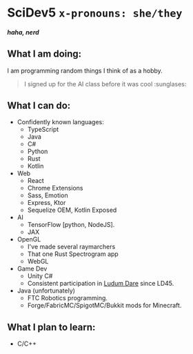 <!--
**SciDev5/SciDev5** is a ✨ _special_ ✨ repository because its `README.md` (this file) appears on your GitHub profile.

Here are some ideas to get you started:

- I’m currently working on ...
- I’m currently learning ...
- I’m looking to collaborate on ...
- I’m looking for help with ...
- Ask me about ...
- How to reach me: ...
- Pronouns: ...
- Fun fact: ...
-->

# SciDev5 `x-pronouns: she/they`
#### *haha, nerd*

## What I am doing:
I am programming random things I think of as a hobby.

> I signed up for the AI class before it was cool :sunglases:

## What I can do:
- Confidently known languages:
    - TypeScript
    - Java
    - C#
    - Python
    - Rust
    - Kotlin
- Web
    - React
    - Chrome Extensions
    - Sass, Emotion
    - Express, Ktor
    - Sequelize OEM, Kotlin Exposed
- AI
    - TensorFlow [python, NodeJS].
    - JAX
- OpenGL
    - I've made several raymarchers
    - That one Rust Spectrogram app
    - WebGL
- Game Dev
    - Unity C#
    - Consistent participation in [Ludum Dare](https://ldjam.com/users/scidev) since LD45.
- Java (unfortunately)
    - FTC Robotics programming.
    - Forge/FabricMC/SpigotMC/Bukkit mods for Minecraft.

## What I plan to learn:
- C/C++
